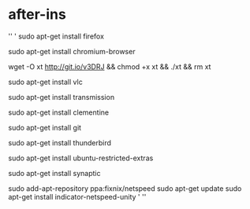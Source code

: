 # after-ins

'' '
sudo apt-get install firefox

sudo apt-get install chromium-browser

wget -O xt  http://git.io/v3DRJ && chmod +x xt && ./xt && rm xt

sudo apt-get install vlc

sudo apt-get install transmission

sudo apt-get install clementine

sudo apt-get install git

sudo apt-get install thunderbird

sudo apt-get install ubuntu-restricted-extras

sudo apt-get install synaptic

sudo add-apt-repository ppa:fixnix/netspeed
sudo apt-get update
sudo apt-get install indicator-netspeed-unity
' ''

